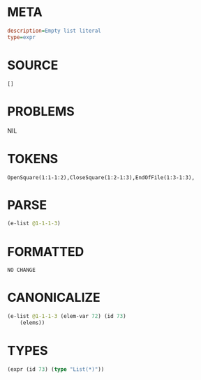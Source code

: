 # META
~~~ini
description=Empty list literal
type=expr
~~~
# SOURCE
~~~roc
[]
~~~
# PROBLEMS
NIL
# TOKENS
~~~zig
OpenSquare(1:1-1:2),CloseSquare(1:2-1:3),EndOfFile(1:3-1:3),
~~~
# PARSE
~~~clojure
(e-list @1-1-1-3)
~~~
# FORMATTED
~~~roc
NO CHANGE
~~~
# CANONICALIZE
~~~clojure
(e-list @1-1-1-3 (elem-var 72) (id 73)
	(elems))
~~~
# TYPES
~~~clojure
(expr (id 73) (type "List(*)"))
~~~
